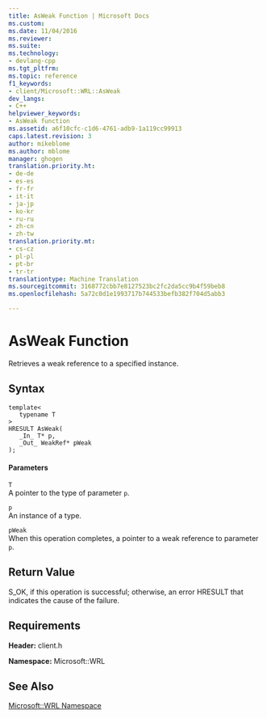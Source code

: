 ```yaml
---
title: AsWeak Function | Microsoft Docs
ms.custom: 
ms.date: 11/04/2016
ms.reviewer: 
ms.suite: 
ms.technology:
- devlang-cpp
ms.tgt_pltfrm: 
ms.topic: reference
f1_keywords:
- client/Microsoft::WRL::AsWeak
dev_langs:
- C++
helpviewer_keywords:
- AsWeak function
ms.assetid: a6f10cfc-c1d6-4761-adb9-1a119cc99913
caps.latest.revision: 3
author: mikeblome
ms.author: mblome
manager: ghogen
translation.priority.ht:
- de-de
- es-es
- fr-fr
- it-it
- ja-jp
- ko-kr
- ru-ru
- zh-cn
- zh-tw
translation.priority.mt:
- cs-cz
- pl-pl
- pt-br
- tr-tr
translationtype: Machine Translation
ms.sourcegitcommit: 3168772cbb7e8127523bc2fc2da5cc9b4f59beb8
ms.openlocfilehash: 5a72c0d1e1993717b744533befb382f704d5abb3

---
```

# AsWeak Function
Retrieves a weak reference to a specified instance.  
  
## Syntax  
  
```  
template<  
   typename T  
>  
HRESULT AsWeak(  
   _In_ T* p,  
   _Out_ WeakRef* pWeak  
);  
```  
  
#### Parameters  
 `T`  
 A pointer to the type of parameter `p`.  
  
 `p`  
 An instance of a type.  
  
 `pWeak`  
 When this operation completes, a pointer to a weak reference to parameter `p`.  
  
## Return Value  
 S_OK, if this operation is successful; otherwise, an error HRESULT that indicates the cause of the failure.  
  
## Requirements  
 **Header:** client.h  
  
 **Namespace:** Microsoft::WRL  
  
## See Also  
 [Microsoft::WRL Namespace](../windows/microsoft-wrl-namespace.md)


<!--HONumber=Jan17_HO1-->


